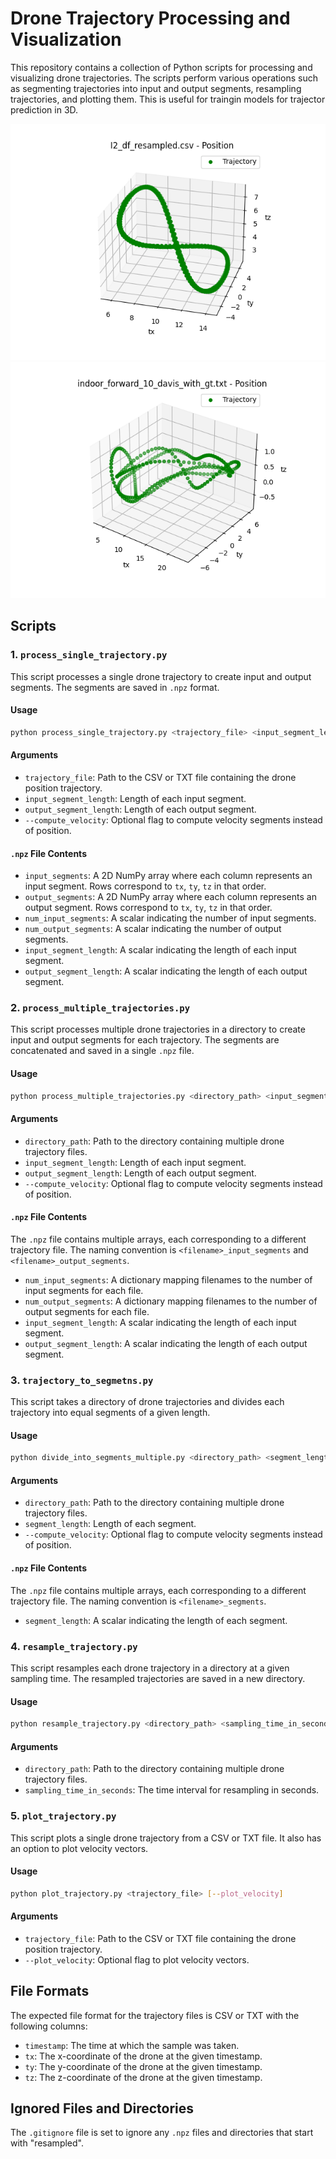 # Drone Trajectory Processing and Visualization

This repository contains a collection of Python scripts for processing and visualizing drone trajectories. The scripts perform various operations such as segmenting trajectories into input and output segments, resampling trajectories, and plotting them. This is useful for traingin models for trajector prediction in 3D.

![traj1](resources/Figure_1.png)
![traj2](resources/Figure_2.png)
## Scripts

### 1. `process_single_trajectory.py`

This script processes a single drone trajectory to create input and output segments. The segments are saved in `.npz` format.

#### Usage

```bash
python process_single_trajectory.py <trajectory_file> <input_segment_length> <output_segment_length> [--compute_velocity]
```

#### Arguments

- `trajectory_file`: Path to the CSV or TXT file containing the drone position trajectory.
- `input_segment_length`: Length of each input segment.
- `output_segment_length`: Length of each output segment.
- `--compute_velocity`: Optional flag to compute velocity segments instead of position.

#### `.npz` File Contents

- `input_segments`: A 2D NumPy array where each column represents an input segment. Rows correspond to `tx`, `ty`, `tz` in that order.
- `output_segments`: A 2D NumPy array where each column represents an output segment. Rows correspond to `tx`, `ty`, `tz` in that order.
- `num_input_segments`: A scalar indicating the number of input segments.
- `num_output_segments`: A scalar indicating the number of output segments.
- `input_segment_length`: A scalar indicating the length of each input segment.
- `output_segment_length`: A scalar indicating the length of each output segment.

### 2. `process_multiple_trajectories.py`

This script processes multiple drone trajectories in a directory to create input and output segments for each trajectory. The segments are concatenated and saved in a single `.npz` file.

#### Usage

```bash
python process_multiple_trajectories.py <directory_path> <input_segment_length> <output_segment_length> [--compute_velocity]
```

#### Arguments

- `directory_path`: Path to the directory containing multiple drone trajectory files.
- `input_segment_length`: Length of each input segment.
- `output_segment_length`: Length of each output segment.
- `--compute_velocity`: Optional flag to compute velocity segments instead of position.

#### `.npz` File Contents

The `.npz` file contains multiple arrays, each corresponding to a different trajectory file. The naming convention is `<filename>_input_segments` and `<filename>_output_segments`.

- `num_input_segments`: A dictionary mapping filenames to the number of input segments for each file.
- `num_output_segments`: A dictionary mapping filenames to the number of output segments for each file.
- `input_segment_length`: A scalar indicating the length of each input segment.
- `output_segment_length`: A scalar indicating the length of each output segment.

### 3. `trajectory_to_segmetns.py`

This script takes a directory of drone trajectories and divides each trajectory into equal segments of a given length.

#### Usage

```bash
python divide_into_segments_multiple.py <directory_path> <segment_length> [--compute_velocity]
```

#### Arguments

- `directory_path`: Path to the directory containing multiple drone trajectory files.
- `segment_length`: Length of each segment.
- `--compute_velocity`: Optional flag to compute velocity segments instead of position.

#### `.npz` File Contents

The `.npz` file contains multiple arrays, each corresponding to a different trajectory file. The naming convention is `<filename>_segments`.

- `segment_length`: A scalar indicating the length of each segment.

### 4. `resample_trajectory.py`

This script resamples each drone trajectory in a directory at a given sampling time. The resampled trajectories are saved in a new directory.

#### Usage

```bash
python resample_trajectory.py <directory_path> <sampling_time_in_seconds>
```

#### Arguments

- `directory_path`: Path to the directory containing multiple drone trajectory files.
- `sampling_time_in_seconds`: The time interval for resampling in seconds.

### 5. `plot_trajectory.py`

This script plots a single drone trajectory from a CSV or TXT file. It also has an option to plot velocity vectors.

#### Usage

```bash
python plot_trajectory.py <trajectory_file> [--plot_velocity]
```

#### Arguments

- `trajectory_file`: Path to the CSV or TXT file containing the drone position trajectory.
- `--plot_velocity`: Optional flag to plot velocity vectors.

## File Formats

The expected file format for the trajectory files is CSV or TXT with the following columns:

- `timestamp`: The time at which the sample was taken.
- `tx`: The x-coordinate of the drone at the given timestamp.
- `ty`: The y-coordinate of the drone at the given timestamp.
- `tz`: The z-coordinate of the drone at the given timestamp.

## Ignored Files and Directories

The `.gitignore` file is set to ignore any `.npz` files and directories that start with "resampled".
